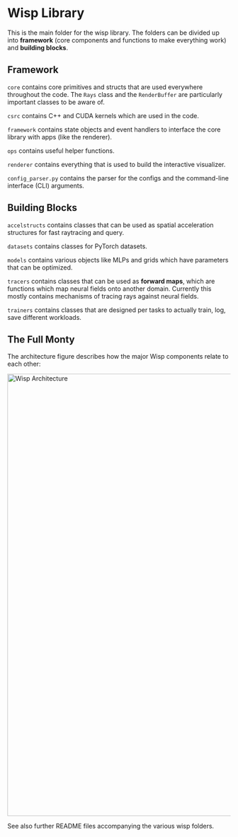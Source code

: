 # Wisp Library

This is the main folder for the wisp library. The folders can be divided up into **framework** (core components and functions to make everything work) and **building blocks**.

## Framework

`core` contains core primitives and structs that are used everywhere throughout the code. The `Rays` class and the `RenderBuffer` are particularly important classes to be aware of. 

`csrc` contains C++ and CUDA kernels which are used in the code.

`framework` contains state objects and event handlers to interface the core library with apps (like the renderer).

`ops` contains useful helper functions.

`renderer` contains everything that is used to build the interactive visualizer.

`config_parser.py` contains the parser for the configs and the command-line interface (CLI) arguments.

## Building Blocks

`accelstructs` contains classes that can be used as spatial acceleration structures for fast raytracing and query.

`datasets` contains classes for PyTorch datasets.

`models` contains various objects like MLPs and grids which have parameters that can be optimized. 

`tracers` contains classes that can be used as **forward maps**, which are functions which map neural fields onto another domain. Currently this mostly contains mechanisms of tracing rays against neural fields.

`trainers` contains classes that are designed per tasks to actually train, log, save different workloads.

## The Full Monty

The architecture figure describes how the major Wisp components relate to each other:

<img src="../media/wisp_architecture.jpg" alt="Wisp Architecture" width="1000"/>

See also further README files accompanying the various wisp folders.
